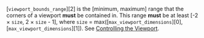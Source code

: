 [`viewport_bounds_range`][2] is the
[minimum, maximum] range that the corners of a viewport  **must**  be
contained in.
This range  **must**  be at least [-2 × `size`, 2 ×
`size` - 1], where `size` =
max([`max_viewport_dimensions`][0], [`max_viewport_dimensions`][1]).
See [Controlling the Viewport](https://www.khronos.org/registry/vulkan/specs/1.3-extensions/html/vkspec.html#vertexpostproc-viewport).
